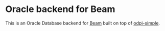 # Oracle backend for Beam

This is an Oracle Database backend for [Beam](http://travis.athougies.net/projects/beam.html)
built on top of [odpi-simple](https://github.com/mulderr/odpi-simple#readme).
